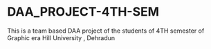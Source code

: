 # DAA_PROJECT-4TH-SEM
This is a team based DAA project of the students of 4TH semester of Graphic era Hill University , Dehradun
